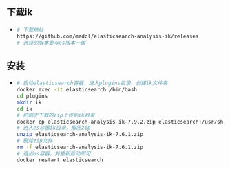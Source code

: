 ## 下载ik

* ```bash
  # 下载地址
  https://github.com/medcl/elasticsearch-analysis-ik/releases
  # 选择的版本要与es版本一致
  ```

## 安装

* ```bash
  # 启动elasticsearch容器，进入plugins目录，创建ik文件夹
  docker exec -it elasticsearch /bin/bash
  cd plugins
  mkdir ik
  cd ik
  # 把刚才下载的zip上传到ik目录
  docker cp elasticsearch-analysis-ik-7.9.2.zip elasticsearch:/usr/share/elasticsearch/plugins/ik
  # 进入es容器ik目录，解压zip
  unzip elasticsearch-analysis-ik-7.6.1.zip
  # 删除zip文件
  rm -f elasticsearch-analysis-ik-7.6.1.zip
  # 退出es容器，并重新启动即可
  docker restart elasticsearch
  ```
